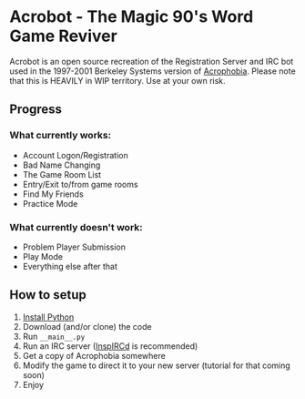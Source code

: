 # Acrobot - The Magic 90's Word Game Reviver
Acrobot is an open source recreation of the Registration Server and IRC bot used in the 1997-2001 Berkeley Systems version of [Acrophobia](https://en.wikipedia.org/wiki/Acrophobia_(game)).
Please note that this is HEAVILY in WIP territory. Use at your own risk.

## Progress
### What currently works:
- Account Logon/Registration
- Bad Name Changing
- The Game Room List
- Entry/Exit to/from game rooms
- Find My Friends
- Practice Mode

### What currently doesn't work:
- Problem Player Submission
- Play Mode
- Everything else after that

## How to setup
1. [Install Python](https://www.python.org/downloads/)
2. Download (and/or clone) the code
3. Run `__main__.py`
4. Run an IRC server ([InspIRCd](https://www.inspircd.org/) is recommended)
5. Get a copy of Acrophobia somewhere
6. Modify the game to direct it to your new server (tutorial for that coming soon)
7. Enjoy
